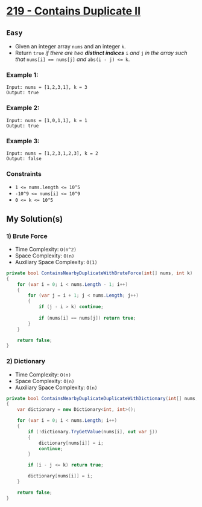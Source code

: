 [leet]: https://leetcode.com/problems/contains-duplicate-ii/

# [219 - Contains Duplicate II][leet]

## ```Easy```

- Given an integer array `nums` and an integer `k`.
- Return `true` _if there are two **distinct indices**_ `i` _and_ `j` _in the array such that_ `nums[i] == nums[j]` _and_ `abs(i - j) <= k`.

### Example 1:

```
Input: nums = [1,2,3,1], k = 3
Output: true
```

### Example 2:

```
Input: nums = [1,0,1,1], k = 1
Output: true
```

### Example 3:

```
Input: nums = [1,2,3,1,2,3], k = 2
Output: false
```

### Constraints

- `1 <= nums.length <= 10^5`
- `-10^9 <= nums[i] <= 10^9`
- `0 <= k <= 10^5`


## My Solution(s)

### 1) Brute Force

- Time Complexity: ```O(n^2)```
- Space Complexity: ```O(n)```
- Auxiliary Space Complexity: ```O(1)```

```cs
private bool ContainsNearbyDuplicateWithBruteForce(int[] nums, int k)
{
    for (var i = 0; i < nums.Length - 1; i++)
    {
        for (var j = i + 1; j < nums.Length; j++)
        {
            if (j - i > k) continue;
            
            if (nums[i] == nums[j]) return true;
        }
    }

    return false;
}
```

### 2) Dictionary

- Time Complexity: ```O(n)```
- Space Complexity: ```O(n)```
- Auxiliary Space Complexity: ```O(n)```

```cs
private bool ContainsNearbyDuplicateDuplicateWithDictionary(int[] nums, int k)
{
    var dictionary = new Dictionary<int, int>();

    for (var i = 0; i < nums.Length; i++)
    {
        if (!dictionary.TryGetValue(nums[i], out var j))
        {
            dictionary[nums[i]] = i;
            continue;
        }

        if (i - j <= k) return true;

        dictionary[nums[i]] = i;
    }

    return false;
}
```
